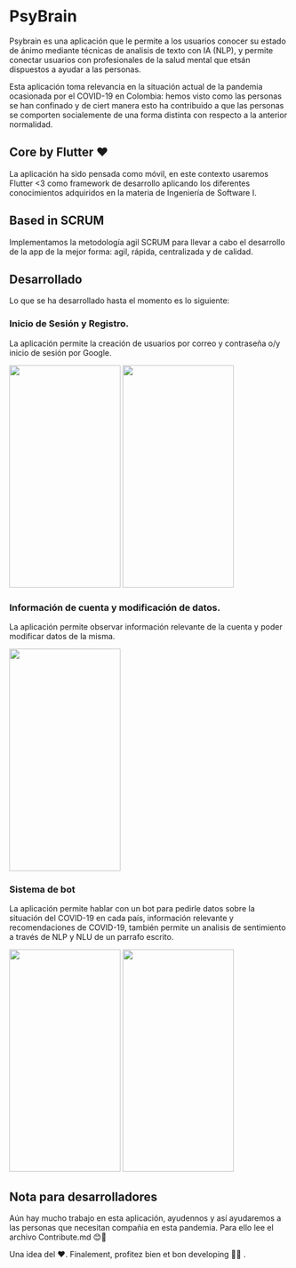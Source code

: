 # PsyBrain
Psybrain es una aplicación que le permite a los usuarios conocer su estado de ánimo mediante técnicas de analisis de texto con IA (NLP), y permite conectar usuarios con profesionales de la salud mental que etsán dispuestos a ayudar a las personas. </br>

Esta aplicación toma relevancia en la situación actual de la pandemia ocasionada por el COVID-19 en Colombia: hemos visto como las personas se han confinado y de ciert manera esto ha contribuido a que las personas se comporten socialemente de una forma distinta con respecto a la anterior normalidad. 

## Core by Flutter ❤

La aplicación ha sido pensada como móvil, en este contexto usaremos Flutter <3 como framework de desarrollo aplicando los diferentes conocimientos adquiridos en la materia de Ingeniería de Software I.

## Based in SCRUM

Implementamos la metodología agil SCRUM para llevar a cabo el desarrollo de la app de la mejor forma: agil, rápida, centralizada y de calidad. 

## Desarrollado

Lo que se ha desarrollado hasta el momento es lo siguiente:
### Inicio de Sesión y Registro.
La aplicación permite la creación de usuarios por correo y contraseña o/y inicio de sesión por Google.

<img src="https://media.giphy.com/media/EDcUkCzHPVcFLYlGJy/giphy.gif"  width="200" height="400" /> <img src="https://media.giphy.com/media/7mKPeiyaTweK7QEFHa/giphy.gif"  width="200" height="400" />

### Información de cuenta y modificación de datos.
La aplicación permite observar información relevante de la cuenta y poder modificar datos de la misma.

<img src="https://media.giphy.com/media/Fw8i9ManoUoVqJYIKl/giphy.gif"  width="200" height="400" />

### Sistema de bot 
La aplicación permite hablar con un bot para pedirle datos sobre la situación del COVID-19 en cada país, información relevante y recomendaciones de COVID-19, también permite un analisis de sentimiento a través de NLP y NLU de un parrafo escrito.

<img src="https://media.giphy.com/media/OOSBarghDJwKULiH4q/giphy.gif"  width="200" height="400" /> <img src="https://media.giphy.com/media/nRZKwe6GXW9MzUPNTe/giphy.gif"  width="200" height="400" />


## Nota para desarrolladores

Aún hay mucho trabajo en esta aplicación, ayudennos y así ayudaremos a las personas que necesitan compañia en esta pandemia. Para ello lee el archivo Contribute.md 😊💪 </br>

Una idea del ❤. Finalement, profitez bien et bon developing 💯💯 . 
